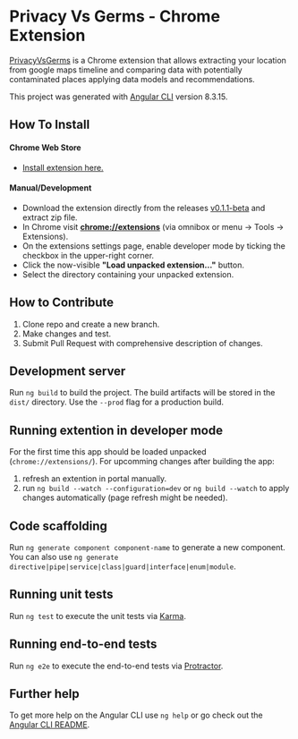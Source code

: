# Privacy Vs Germs - Chrome Extension
[PrivacyVsGerms](https://devpost.com/software/privacy-vs-germs) is a Chrome extension that allows extracting your location from google maps timeline and comparing data with potentially contaminated places applying data models and recommendations.

This project was generated with [Angular CLI](https://github.com/angular/angular-cli) version 8.3.15.

## How To Install

#### Chrome Web Store
- [Install extension here.](https://chrome.google.com/webstore/detail/pvg/jmdhbjegpgbnlllbfcpiemhfbcfheamb?authuser=0&hl=en-GB)

#### Manual/Development

- Download the extension directly from the releases [v0.1.1-beta](https://github.com/Neral/pvg-chrome-extension/releases/download/v0.1.1-beta/pvg-chrome-extension.zip) and extract zip file.
- In Chrome visit [**chrome://extensions**](chrome://extensions) (via omnibox or menu -> Tools -> Extensions).
- On the extensions settings page, enable developer mode by ticking the checkbox in the upper-right corner.
- Click the now-visible **"Load unpacked extension…"** button.
- Select the directory containing your unpacked extension.

## How to Contribute

1. Clone repo and create a new branch.
2. Make changes and test.
3. Submit Pull Request with comprehensive description of changes.

## Development server

Run `ng build` to build the project. The build artifacts will be stored in the `dist/` directory. Use the `--prod` flag for a production build.

## Running extention in developer mode

For the first time this app should be loaded unpacked  (`chrome://extensions/`). For upcomming changes after building the app:

1. refresh an extention in portal manually.
2. run `ng build --watch --configuration=dev` or `ng build --watch` to apply changes automatically (page refresh might be needed).

## Code scaffolding

Run `ng generate component component-name` to generate a new component. You can also use `ng generate directive|pipe|service|class|guard|interface|enum|module`.

## Running unit tests

Run `ng test` to execute the unit tests via [Karma](https://karma-runner.github.io).

## Running end-to-end tests

Run `ng e2e` to execute the end-to-end tests via [Protractor](http://www.protractortest.org/).

## Further help

To get more help on the Angular CLI use `ng help` or go check out the [Angular CLI README](https://github.com/angular/angular-cli/blob/master/README.md).
